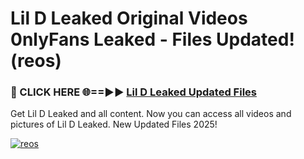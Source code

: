 # Lil D Leaked Original Videos 0nlyFans Leaked - Files Updated! (reos)

<h3>🔴 CLICK HERE 🌐==►► <a href="https://tinyurl.com/ms9xzufz" rel="nofollow">Lil D Leaked Updated Files</a></h3>

Get Lil D Leaked and all content. Now you can access all videos and pictures of Lil D Leaked. New Updated Files 2025!

[![reos](https://i.imgur.com/ppqm5kG.gif)](https://tinyurl.com/ms9xzufz)
